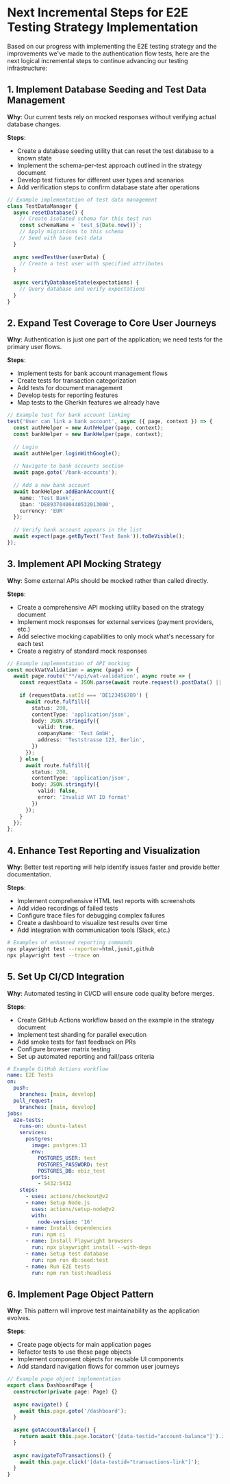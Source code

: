 # Next Incremental Steps for E2E Testing Strategy Implementation

Based on our progress with implementing the E2E testing strategy and the improvements we've made to the authentication flow tests, here are the next logical incremental steps to continue advancing our testing infrastructure:

## 1. Implement Database Seeding and Test Data Management

**Why**: Our current tests rely on mocked responses without verifying actual database changes.

**Steps**:
- Create a database seeding utility that can reset the test database to a known state
- Implement the schema-per-test approach outlined in the strategy document
- Develop test fixtures for different user types and scenarios
- Add verification steps to confirm database state after operations

```typescript
// Example implementation of test data management
class TestDataManager {
  async resetDatabase() {
    // Create isolated schema for this test run
    const schemaName = `test_${Date.now()}`;
    // Apply migrations to this schema
    // Seed with base test data
  }
  
  async seedTestUser(userData) {
    // Create a test user with specified attributes
  }
  
  async verifyDatabaseState(expectations) {
    // Query database and verify expectations
  }
}
```

## 2. Expand Test Coverage to Core User Journeys

**Why**: Authentication is just one part of the application; we need tests for the primary user flows.

**Steps**:
- Implement tests for bank account management flows
- Create tests for transaction categorization
- Add tests for document management
- Develop tests for reporting features
- Map tests to the Gherkin features we already have

```typescript
// Example test for bank account linking
test('User can link a bank account', async ({ page, context }) => {
  const authHelper = new AuthHelper(page, context);
  const bankHelper = new BankHelper(page, context);
  
  // Login
  await authHelper.loginWithGoogle();
  
  // Navigate to bank accounts section
  await page.goto('/bank-accounts');
  
  // Add a new bank account
  await bankHelper.addBankAccount({
    name: 'Test Bank',
    iban: 'DE89370400440532013000',
    currency: 'EUR'
  });
  
  // Verify bank account appears in the list
  await expect(page.getByText('Test Bank')).toBeVisible();
});
```

## 3. Implement API Mocking Strategy

**Why**: Some external APIs should be mocked rather than called directly.

**Steps**:
- Create a comprehensive API mocking utility based on the strategy document
- Implement mock responses for external services (payment providers, etc.)
- Add selective mocking capabilities to only mock what's necessary for each test
- Create a registry of standard mock responses

```typescript
// Example implementation of API mocking
const mockVatValidation = async (page) => {
  await page.route('**/api/vat-validation', async route => {
    const requestData = JSON.parse(await route.request().postData() || '{}');
    
    if (requestData.vatId === 'DE123456789') {
      await route.fulfill({
        status: 200,
        contentType: 'application/json',
        body: JSON.stringify({
          valid: true,
          companyName: 'Test GmbH',
          address: 'Teststrasse 123, Berlin',
        })
      });
    } else {
      await route.fulfill({
        status: 200,
        contentType: 'application/json',
        body: JSON.stringify({
          valid: false,
          error: 'Invalid VAT ID format'
        })
      });
    }
  });
};
```

## 4. Enhance Test Reporting and Visualization

**Why**: Better test reporting will help identify issues faster and provide better documentation.

**Steps**:
- Implement comprehensive HTML test reports with screenshots
- Add video recordings of failed tests
- Configure trace files for debugging complex failures
- Create a dashboard to visualize test results over time
- Add integration with communication tools (Slack, etc.)

```bash
# Examples of enhanced reporting commands
npx playwright test --reporter=html,junit,github
npx playwright test --trace on
```

## 5. Set Up CI/CD Integration

**Why**: Automated testing in CI/CD will ensure code quality before merges.

**Steps**:
- Create GitHub Actions workflow based on the example in the strategy document
- Implement test sharding for parallel execution
- Add smoke tests for fast feedback on PRs
- Configure browser matrix testing
- Set up automated reporting and fail/pass criteria

```yaml
# Example GitHub Actions workflow
name: E2E Tests
on:
  push:
    branches: [main, develop]
  pull_request:
    branches: [main, develop]
jobs:
  e2e-tests:
    runs-on: ubuntu-latest
    services:
      postgres:
        image: postgres:13
        env:
          POSTGRES_USER: test
          POSTGRES_PASSWORD: test
          POSTGRES_DB: ebiz_test
        ports:
          - 5432:5432
    steps:
      - uses: actions/checkout@v2
      - name: Setup Node.js
        uses: actions/setup-node@v2
        with:
          node-version: '16'
      - name: Install dependencies
        run: npm ci
      - name: Install Playwright browsers
        run: npx playwright install --with-deps
      - name: Setup test database
        run: npm run db:seed:test
      - name: Run E2E tests
        run: npm run test:headless
```

## 6. Implement Page Object Pattern

**Why**: This pattern will improve test maintainability as the application evolves.

**Steps**:
- Create page objects for main application pages
- Refactor tests to use these page objects
- Implement component objects for reusable UI components
- Add standard navigation flows for common user journeys

```typescript
// Example page object implementation
export class DashboardPage {
  constructor(private page: Page) {}
  
  async navigate() {
    await this.page.goto('/dashboard');
  }
  
  async getAccountBalance() {
    return await this.page.locator('[data-testid="account-balance"]').innerText();
  }
  
  async navigateToTransactions() {
    await this.page.click('[data-testid="transactions-link"]');
  }
}
```
